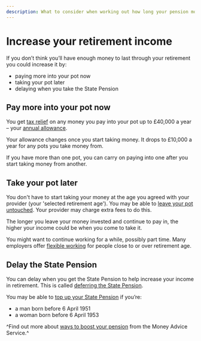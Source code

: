 ```yaml
---
description: What to consider when working out how long your pension money will last, including your retirement date, age, costs and how your income will change.
---
```


# Increase your retirement income

If you don’t think you’ll have enough money to last through your retirement you could increase it by:
- paying more into your pot now
- taking your pot later
- delaying when you take the State Pension

## Pay more into your pot now

You get [tax relief](https://www.gov.uk/tax-on-your-private-pension/pension-tax-relief) on any money you pay into your pot up to £40,000 a year – your [annual allowance](https://www.gov.uk/tax-on-your-private-pension/annual-allowance). 

Your allowance changes once you start taking money. It drops to £10,000 a year for any pots you take money from. 

If you have more than one pot, you can carry on paying into one after you start taking money from another.

## Take your pot later

You don't have to start taking your money at the age you agreed with your provider (your 'selected retirement age'). You may be able to [leave your pot untouched](/leave-pot-untouched). Your provider may charge extra fees to do this.

The longer you leave your money invested and continue to pay in, the higher your income could be when you come to take it.

You might want to continue working for a while, possibly part time. Many employers offer [flexible working](https://www.gov.uk/flexible-working) for people close to or over retirement age.

## Delay the State Pension

You can delay when you get the State Pension to help increase your income in retirement. This is called [deferring the State Pension](https://www.gov.uk/deferring-state-pension/what-you-may-get).

You may be able to [top up your State Pension](https://www.gov.uk/statepensiontopup) if you’re:

- a man born before 6 April 1951
- a woman born before 6 April 1953

^Find out more about [ways to boost your pension](https://www.moneyadviceservice.org.uk/en/articles/ways-to-boost-your-pension-in-the-run-up-to-retirement) from the Money Advice Service.^
